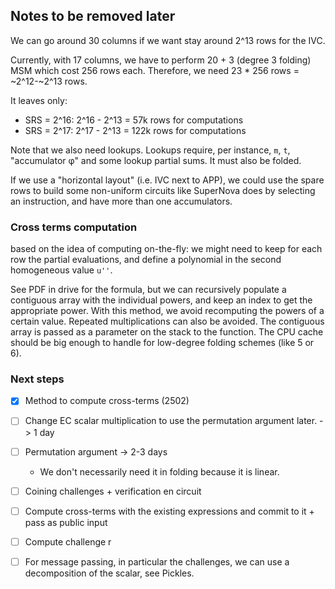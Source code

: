 ## Notes to be removed later

We can go around 30 columns if we want stay around 2^13 rows for the IVC.

Currently, with 17 columns, we have to perform 20 + 3 (degree 3 folding) MSM which cost 256 rows
each. Therefore, we need 23 * 256 rows = ~2^12-~2^13 rows.

It leaves only:
- SRS = 2^16: 2^16 - 2^13 = 57k rows for computations
- SRS = 2^17: 2^17 - 2^13 = 122k rows for computations

Note that we also need lookups. Lookups require, per instance, `m`, `t`,
"accumulator φ" and some lookup partial sums. It must also be folded.

If we use a "horizontal layout" (i.e. IVC next to APP), we could use the spare
rows to build some non-uniform circuits like SuperNova does by selecting an
instruction, and have more than one accumulators.

### Cross terms computation

based on the idea of computing on-the-fly: we might need to keep for each row
the partial evaluations, and define a polynomial in the second homogeneous value
`u''`.


See PDF in drive for the formula, but we can recursively populate a contiguous
array with the individual powers, and keep an index to get the appropriate power.
With this method, we avoid recomputing the powers of a certain value. Repeated
multiplications can also be avoided.
The contiguous array is passed as a parameter on the stack to the function. The
CPU cache should be big enough to handle for low-degree folding schemes (like 5
or 6).

### Next steps

- [x] Method to compute cross-terms (2502)
- [ ] Change EC scalar multiplication to use the permutation argument later.
  -> 1 day
- [ ] Permutation argument -> 2-3 days
  - We don't necessarily need it in folding because it is linear.
- [ ] Coining challenges + verification en circuit
- [ ] Compute cross-terms with the existing expressions and commit to it + pass
      as public input
- [ ] Compute challenge r

- [ ] For message passing, in particular the challenges, we can use a
  decomposition of the scalar, see Pickles.
